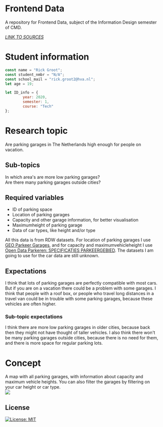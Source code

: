 # Frontend Data
A repository for Frontend Data, subject of the Information Design semester of CMD.    

[*LINK TO SOURCES*](https://github.com/Rickert41/frontend-data/blob/main/sources.md)

# Student information
```javascript
const name = "Rick Groot";
const student_nmbr = "N/A";
const school_mail = "rick.groot2@hva.nl";
let age = 19;

let ID_info = {
        year: 2020,
        semester: 1,
        course: "Tech"
};
```

# Research topic
Are parking garages in The Netherlands high enough for people on vacation.

## Sub-topics
In which area's are more low parking garages?  
Are there many parking garages outside cities?  

## Required variables
* ID of parking space
* Location of parking garages
* Capacity and other garage information, for better visualisation
* Maximumheight of parking garage
* Data of car types, like height and/or type    

All this data is from RDW datasets. For location of parking garages I use [GEO Parkeer Garages](https://opendata.rdw.nl/Parkeren/GEO-Parkeer-Garages/t5pc-eb34), and for capacity and maximumvehicleheight I use [Open Data Parkeren: SPECIFICATIES PARKEERGEBIED](https://opendata.rdw.nl/Parkeren/Open-Data-Parkeren-SPECIFICATIES-PARKEERGEBIED/b3us-f26s). The datasets I am going to use for the car data are still unknown.

## Expectations
I think that lots of parking garages are perfectly compatible with most cars. But if you are on a vacation there could be a problem with some garages. I think that people with a roof box, or people who travel long distances in a travel van could be in trouble with some parking garages, because these vehicles are often higher.

### Sub-topic expectations
I think there are more low parking garages in older cities, because back then they might not have thought of taller vehicles. I also think there won't be many parking garages outside cities, because there is no need for them, and there is more space for regular parking lots.

# Concept
A map with all parking garages, with information about capacity and maximum vehicle heights. You can also filter the garages by filtering on your car height or car type.    
![](https://github.com/Rickert41/frontend-data/blob/main/utils/sketch4.jpeg)

## License
[![License: MIT](https://img.shields.io/badge/License-MIT-yellow.svg)](https://opensource.org/licenses/MIT)